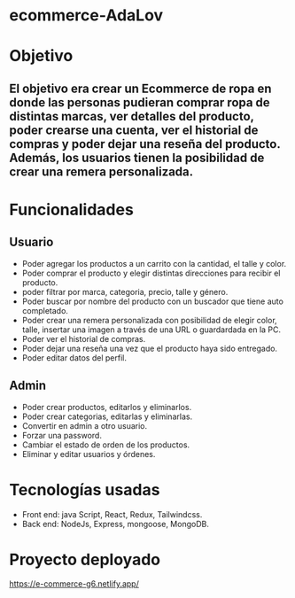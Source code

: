 # ecommerce-AdaLov
# Objetivo

## El objetivo era crear un Ecommerce de ropa en donde las personas pudieran comprar ropa de distintas marcas, ver detalles del producto, poder crearse una cuenta, ver el historial de compras y poder dejar una reseña del producto. Además, los usuarios tienen la posibilidad de crear una remera personalizada.

# Funcionalidades

## Usuario
- Poder agregar los productos a un carrito con la cantidad, el talle y color.
- Poder comprar el producto y elegir distintas direcciones para recibir el producto.
- poder filtrar por marca, categoria, precio, talle y género.
- Poder buscar por nombre del producto con un buscador que tiene auto completado.
- Poder crear una remera personalizada con posibilidad de elegir color, talle, insertar una imagen a través de una URL o guardardada en la PC.
- Poder ver el historial de compras.
- Poder dejar una reseña una vez que el producto haya sido entregado.
- Poder editar datos del perfil.

## Admin
- Poder crear productos, editarlos y eliminarlos.
- Poder crear categorias, editarlas y eliminarlas.
- Convertir en admin a otro usuario.
- Forzar una password.
- Cambiar el estado de orden de los productos.
- Eliminar y editar usuarios y órdenes.

# Tecnologías usadas

- Front end: java Script, React, Redux, Tailwindcss.
- Back end: NodeJs, Express, mongoose, MongoDB.

# Proyecto deployado
https://e-commerce-g6.netlify.app/
